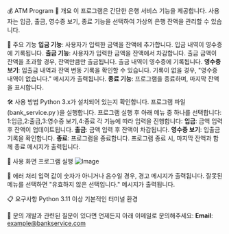 💰 ATM Program
📜 개요
이 프로그램은 간단한 은행 서비스 기능을 제공합니다. 사용자는 입금, 출금, 영수증 보기, 종료 기능을 선택하여 가상의 은행 잔액을 관리할 수 있습니다.

📂 주요 기능
**입금 기능**:
사용자가 입력한 금액을 잔액에 추가합니다.
입금 내역이 영수증에 기록됩니다.
**출금 기능**:
사용자가 입력한 금액을 잔액에서 차감합니다.
출금 금액이 잔액을 초과할 경우, 잔액만큼만 출금됩니다.
출금 내역이 영수증에 기록됩니다.
**영수증 보기**:
입출금 내역과 잔액 변동 기록을 확인할 수 있습니다.
기록이 없을 경우, "영수증 내역이 없습니다." 메시지가 출력됩니다.
**종료 기능**:
프로그램을 종료하며, 마지막 잔액을 표시합니다.

🛠️ 사용 방법
Python 3.x가 설치되어 있는지 확인합니다.
프로그램 파일(bank_service.py )을 실행합니다.
프로그램 실행 후 아래 메뉴 중 하나를 선택합니다:
 1:입금,2:출급,3:영수증 보기,4:종료
각 기능에 따라 입력을 진행합니다:
**입금**: 금액 입력 후 잔액이 업데이트됩니다.
**출금**: 금액 입력 후 잔액이 차감됩니다.
**영수증 보기**: 입출금 기록을 확인합니다.
**종료**: 프로그램을 종료합니다.
프로그램 종료 시, 마지막 잔액과 함께 종료 메시지가 출력됩니다.

🧩 사용 화면
프로그램 실행
![Image](https://github.com/user-attachments/assets/a8d63c96-8819-467c-b64f-0f07b5196030)

🐛 에러 처리
입력 값이 숫자가 아니거나 음수일 경우, 경고 메시지가 출력됩니다.
잘못된 메뉴를 선택하면 "유효하지 않은 선택입니다." 메시지가 출력됩니다.

📋 요구사항
Python 3.11 이상
기본적인 터미널 환경

📧 문의
개발과 관련된 질문이 있다면 언제든지 아래 이메일로 문의해주세요:
**Email**: [﻿example@bankservice.com](mailto:example@bankservice.com) 
